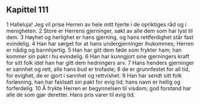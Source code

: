 ## Kapittel 111

1 Halleluja! Jeg vil prise Herren av hele mitt hjerte i de opriktiges råd og i menigheten.
2 Store er Herrens gjerninger, søkt av alle dem som har lyst til dem.
3 Høyhet og herlighet er hans gjerning, og hans rettferdighet står fast evindelig.
4 Han har sørget for at hans undergjerninger ihukommes; Herren er nådig og barmhjertig.
5 Han har gitt dem føde som frykter ham; han kommer sin pakt i hu evindelig.
6 Han har kunngjort sine gjerningers kraft for sitt folk idet han har gitt dem hedningers arv.
7 Hans henders gjerninger er sannhet og rett, alle hans bud er trofaste;
8 de er grunnfestet for all tid, for evighet, de er gjort i sannhet og rettvishet.
9 Han har sendt sitt folk forløsning, han har fastsatt sin pakt for evig tid; hans navn er hellig og forferdelig.
10 Å frykte Herren er begynnelsen til visdom; god forstand har alle de som gjør deretter. Hans pris varer til evig tid.
